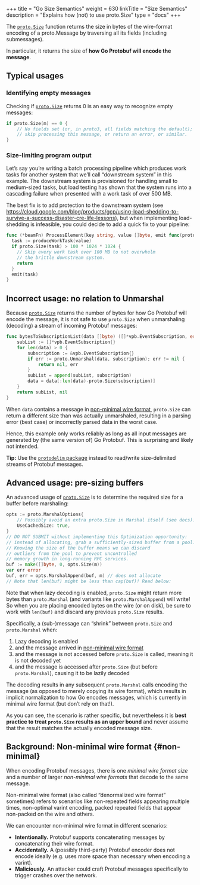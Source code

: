 +++
title = "Go Size Semantics"
weight = 630
linkTitle = "Size Semantics"
description = "Explains how (not) to use proto.Size"
type = "docs"
+++

The [`proto.Size`](https://pkg.go.dev/google.golang.org/protobuf/proto#Size)
function returns the size in bytes of the wire-format encoding of a
proto.Message by traversing all its fields (including submessages).

In particular, it returns the size of **how Go Protobuf will encode the
message**.

## Typical usages

### Identifying empty messages

Checking if
[`proto.Size`](https://pkg.go.dev/google.golang.org/protobuf/proto#Size) returns
0 is an easy way to recognize empty messages:

```go
if proto.Size(m) == 0 {
    // No fields set (or, in proto3, all fields matching the default);
    // skip processing this message, or return an error, or similar.
}
```

### Size-limiting program output

Let’s say you’re writing a batch processing pipeline which produces work tasks
for another system that we’ll call “downstream system” in this example. The
downstream system is provisioned for handling small to medium-sized tasks, but
load testing has shown that the system runs into a cascading failure when
presented with a work task of over 500 MB.

The best fix is to add protection to the downstream system (see
https://cloud.google.com/blog/products/gcp/using-load-shedding-to-survive-a-success-disaster-cre-life-lessons),
but when implementing load-shedding is infeasible, you could decide to add a
quick fix to your pipeline:

```go {highlight="context:1,proto.Size,1"}
func (*beamFn) ProcessElement(key string, value []byte, emit func(proto.Message)) {
  task := produceWorkTask(value)
  if proto.Size(task) > 100 * 1024 * 1024 {
    // Skip every work task over 100 MB to not overwhelm
    // the brittle downstream system.
    return
  }
  emit(task)
}
```

## Incorrect usage: no relation to Unmarshal

Because [`proto.Size`](https://pkg.go.dev/google.golang.org/protobuf/proto#Size)
returns the number of bytes for how Go Protobuf will encode the message, it is
not safe to use `proto.Size` when unmarshaling (decoding) a stream of incoming
Protobuf messages:

```go {highlight="context:1,proto.Size,1"}
func bytesToSubscriptionList(data []byte) ([]*vpb.EventSubscription, error) {
    subList := []*vpb.EventSubscription{}
    for len(data) > 0 {
        subscription := &vpb.EventSubscription{}
        if err := proto.Unmarshal(data, subscription); err != nil {
            return nil, err
        }
        subList = append(subList, subscription)
        data = data[:len(data)-proto.Size(subscription)]
    }
    return subList, nil
}
```

When `data` contains a message in [non-minimal wire format](#non-minimal),
`proto.Size` can return a different size than was actually unmarshaled,
resulting in a parsing error (best case) or incorrectly parsed data in the worst
case.

Hence, this example only works reliably as long as all input messages are
generated by (the same version of) Go Protobuf. This is surprising and likely
not intended.

**Tip:** Use the
[`protodelim` package](https://pkg.go.dev/google.golang.org/protobuf/encoding/protodelim)
instead to read/write size-delimited streams of Protobuf messages.

## Advanced usage: pre-sizing buffers

An advanced usage of
[`proto.Size`](https://pkg.go.dev/google.golang.org/protobuf/proto#Size) is to
determine the required size for a buffer before marshaling:

```go
opts := proto.MarshalOptions{
    // Possibly avoid an extra proto.Size in Marshal itself (see docs):
    UseCachedSize: true,
}
// DO NOT SUBMIT without implementing this Optimization opportunity:
// instead of allocating, grab a sufficiently-sized buffer from a pool.
// Knowing the size of the buffer means we can discard
// outliers from the pool to prevent uncontrolled
// memory growth in long-running RPC services.
buf := make([]byte, 0, opts.Size(m))
var err error
buf, err = opts.MarshalAppend(buf, m) // does not allocate
// Note that len(buf) might be less than cap(buf)! Read below:
```

Note that when lazy decoding is enabled, `proto.Size` might return more bytes
than `proto.Marshal` (and variants like `proto.MarshalAppend`) will write! So
when you are placing encoded bytes on the wire (or on disk), be sure to work
with `len(buf)` and discard any previous `proto.Size` results.

Specifically, a (sub-)message can “shrink” between `proto.Size` and
`proto.Marshal` when:

1.  Lazy decoding is enabled
2.  and the message arrived in [non-minimal wire format](#non-minimal)
3.  and the message is not accessed before `proto.Size` is called, meaning it is
    not decoded yet
4.  and the message is accessed after `proto.Size` (but before `proto.Marshal`),
    causing it to be lazily decoded

The decoding results in any subsequent `proto.Marshal` calls encoding the
message (as opposed to merely copying its wire format), which results in
implicit normalization to how Go encodes messages, which is currently in minimal
wire format (but don’t rely on that!).

As you can see, the scenario is rather specific, but nevertheless it is **best
practice to treat `proto.Size` results as an upper bound** and never assume that
the result matches the actually encoded message size.

## Background: Non-minimal wire format {#non-minimal}

When encoding Protobuf messages, there is one *minimal wire format size* and a
number of larger *non-minimal wire formats* that decode to the same message.

Non-minimal wire format (also called “denormalized wire format” sometimes)
refers to scenarios like non-repeated fields appearing multiple times,
non-optimal varint encoding, packed repeated fields that appear non-packed on
the wire and others.

We can encounter non-minimal wire format in different scenarios:

*   **Intentionally.** Protobuf supports concatenating messages by concatenating
    their wire format.
*   **Accidentally.** A (possibly third-party) Protobuf encoder does not encode
    ideally (e.g. uses more space than necessary when encoding a varint).
*   **Maliciously.** An attacker could craft Protobuf messages specifically to
    trigger crashes over the network.
